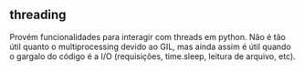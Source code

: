 ## threading

Provém funcionalidades para interagir com threads em python.
Não é tão útil quanto o multiprocessing devido ao GIL, mas ainda assim é útil quando o gargalo do código é a I/O (requisições, time.sleep, leitura de arquivo, etc).